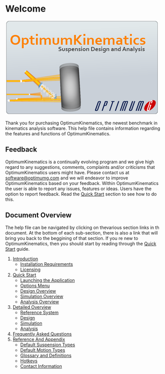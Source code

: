 # Welcome
![Welcome](img/welcome.png)

Thank you for purchasing OptimumKinematics, the newest benchmark in kinematics analysis software. This help file contains information regarding the features and functions of OptimumKinematics. 

## Feedback

OptimumKinematics is a continually evolving program 
and we give high regard to any suggestions, comments, 
complaints and/or criticisms that OptimumKinematics users 
might have. Please contact us at [software@optimumg.com](mailto:software@optimumg.com) and we will endeavor to improve OptimumKinematics based on your feedback.
Within OptimumKinematics the user is able to report any issues, features or ideas. Users have the option to report feedback. Read the [Quick Start](2_Quick_Start/2_Quick_Start.md) section to see how to do this.

## Document Overview
The help file can be navigated by clicking on thevarious section links in th document. At the bottom of each sub-section, there is also a link that will bring you back to the beggining of that section. If you re new to OptimumKinematics, then you should start by reading through the [Quick Start](2_Quick_Start/2_Quick_Start.md) guide.


1. [Introduction](1_Introduction/1_Introduction.md)
    * [Installation Requirements](1_Introduction/A_Installation_Requirements.md)
    * [Licensing](1_Introduction/B_Licensing.md)    
2. [Quick Start](2_Quick_Start/2_Quick_Start.md)
    * [Launching the Application](2_Quick_Start/A_Launching_the_Application.md)
    * [Options Menu](2_Quick_Start/B_Options_Menu.md)
    * [Design Overview](2_Quick_Start/C_Design_Overview.md)
    * [Simulation Overview](2_Quick_Start/D_Simulation_Overview.md)
    * [Analysis Overview](2_Quick_Start/E_Analysis_Overview.md)
3. [Detailed Overview](3_Detailed_Overview/3_Detailed_Overview.md)
   * [Reference System](3_Detailed_Overview/A_Reference_System.md)
   * [Design](3_Detailed_Overview/B_Design.md)
   * [Simulation](3_Detailed_Overview/C_Simulation.md)
   * [Analysis](3_Detailed_Overview/D_Analysis.md)
4. [Frequently Asked Questions](4_Frequently_Asked_Questions/4_Frequently_Asked_Questions.md)
5. [Reference And Appendix](5_Reference_And_Appendix/5_Reference_And_Appendix.md)
   * [Default Suspension Types](5_Reference_And_Appendix/A_Default_Suspension_Types.md)
   * [Default Motion Types](5_Reference_And_Appendix/B_Default_Motion_Types.md)
   * [Glossary and Definitions](5_Reference_And_Appendix/C_Glossary_And_Definitions.md)
   * [Hotkeys](5_Reference_And_Appendix/D_Hotkeys.md)
   * [Contact Information](5_Reference_And_Appendix/E_Contact_Information.md)